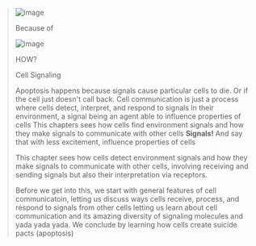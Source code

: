 > ![image](https://github.com/MCBasterSheet/MCBasterSheet/assets/157453648/e73f9bf1-7683-4229-b75b-ae0b1faf60b0)
>
> Because of
>
> ![image](https://github.com/MCBasterSheet/MCBasterSheet/assets/157453648/9d41a74c-897b-4162-a559-fc820b1dc4b9)
>
> HOW?
>
> Cell Signaling
>
> Apoptosis happens because signals cause particular cells to die. Or if the cell just doesn't call back.
> Cell communication is just a process where cells detect, interpret, and respond to signals in their environment, a signal being an agent able to influence properties of cells
> This chapters sees how cells find environment signals and how they make signals to communicate with other cells
> **Signals!** And say that with less excitement, influence properties of cells
>
> This chapter sees how cells detect environment signals and how they make signals to communicate with other cells, involving receiving and sending signals but also their interpretation via receptors.
>
> Before we get into this, we start with general features of cell communicatoin, letting us discuss ways cells receive, process, and respond to signals from other cells letting us learn about cell communication and its amazing diversity of signaling molecules and yada yada yada. We conclude by learning how cells create suicide pacts (apoptosis)

